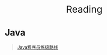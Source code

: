 <p align="center">
   <a style="font-size:30px;"> Reading </a>

</p>

# Java
> [Java程序员练级路线](https://zhuanlan.zhihu.com/p/686288683)